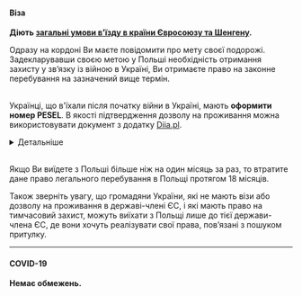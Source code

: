 #### Віза

**Діють [загальні умови в'їзду в країни Євросоюзу та Шенгену](/article/73ed692655a69928f4fbd4601).** 

<section>
Одразу на кордоні Ви маєте повідомити про мету своєї подорожі. Задекларувавши своєю метою у Польші необхідність отримання захисту у зв’язку із війною в Україні, Ви отримаєте право на законне перебування на зазначений вище термін.
</section>

</br>

Українці, що в'їхали після початку війни в Україні, мають **оформити номер PESEL**. В якості підтвердження дозволу на проживання можна використовувати документ з додатку [Diia.pl](https://www.gov.pl/web/mobywatel-w-aplikacji/ua).

<details>
<summary>Детальніше</summary>

[Diia.pl](https://www.gov.pl/web/mobywatel-w-aplikacji/ua) - електронний документ, який підтверджує легальне перебування на території Польщі громадян України, що втікають від війни. Документ дозволяє їм подорожувати в межах Європейського Союзу, а також перетинати зовнішні кордони ЄС.
</details>

</br>

<section type="danger">

Якщо Ви виїдете з Польші більше ніж на один місяць за раз, то втратите дане право легального перебування в Польщі протягом 18 місяців.
</section>

Також зверніть увагу, що громадяни України, які не мають візи або дозволу на проживання в державі-члені ЄС, і які мають право на тимчасовий захист, можуть виїхати з Польщі лише до тієї держави-члена ЄС, де вони хочуть реалізувати свої права, пов’язані з пошуком притулку.


***
#### COVID-19

**Немає обмежень.**